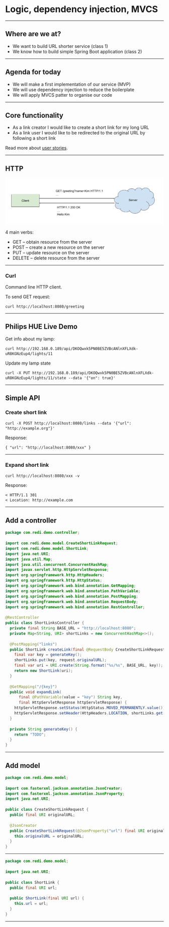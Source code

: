 # Logic, dependency injection, MVCS

----

## Where are we at?

* We want to build URL shorter service (class 1)
* We know how to build simple Spring Boot application (class 2)

----

## Agenda for today
* We will make a first implementation of our service (MVP)
* We will use dependency injection to reduce the boilerplate
* We will apply MVCS patter to organise our code

----

## Core functionality

* As a link creator I would like to create a short link for my long URL
* As a link user I would like to be redirected to the original URL by following a short link 

Read more about [user stories](https://en.wikipedia.org/wiki/User_story).

----

## HTTP

![](img/class3-http.png)

4 main verbs:
* GET – obtain resource from the server
* POST – create a new resource on the server
* PUT – update resource on the server
* DELETE – delete resource from the server

----

### Curl

Command line HTTP client.

To send GET request:
```
curl http://localhost:8080/greeting
```

----

## Philips HUE Live Demo

Get info about my lamp:
```
curl http://192.168.0.189/api/DKOQwxk5PN0BE5ZVBcANlnXFLXdk-uR8KGNzEup4/lights/11
```

Update my lamp state
```
curl -X PUT http://192.168.0.189/api/DKOQwxk5PN0BE5ZVBcANlnXFLXdk-uR8KGNzEup4/lights/11/state --data '{"on": true}'
```
---

## Simple API

### Create short link
```
curl -X POST http://localhost:8080/links --data '{"url": "http://example.org"}'
```

Response:
```
{ "url": "http://localhost:8080/xxx" }
```

----

### Expand short link
```
curl http://localhost:8080/xxx -v
```

Response:
```
< HTTP/1.1 301 
< Location: http://example.com
```

----

## Add a controller

```java
package com.redi.demo.controller;

import com.redi.demo.model.CreateShortLinkRequest;
import com.redi.demo.model.ShortLink;
import java.net.URI;
import java.util.Map;
import java.util.concurrent.ConcurrentHashMap;
import javax.servlet.http.HttpServletResponse;
import org.springframework.http.HttpHeaders;
import org.springframework.http.HttpStatus;
import org.springframework.web.bind.annotation.GetMapping;
import org.springframework.web.bind.annotation.PathVariable;
import org.springframework.web.bind.annotation.PostMapping;
import org.springframework.web.bind.annotation.RequestBody;
import org.springframework.web.bind.annotation.RestController;

@RestController
public class ShortLinksController {
  private final String BASE_URL = "http://localhost:8080";
  private Map<String, URI> shortLinks = new ConcurrentHashMap<>();

  @PostMapping("links")
  public ShortLink createLink(final @RequestBody CreateShortLinkRequest request) {
    final var key = generateKey();
    shortLinks.put(key, request.originalURL);
    final var uri = URI.create(String.format("%s/%s", BASE_URL, key));
    return new ShortLink(uri);
  }

  @GetMapping("/{key}")
  public void expandLink(
      final @PathVariable(value = "key") String key,
      final HttpServletResponse httpServletResponse) {
    httpServletResponse.setStatus(HttpStatus.MOVED_PERMANENTLY.value());
    httpServletResponse.setHeader(HttpHeaders.LOCATION, shortLinks.get(key).toString());
  }

  private String generateKey() {
    return "TODO";
  }
}
```

----

## Add model

```java
package com.redi.demo.model;

import com.fasterxml.jackson.annotation.JsonCreator;
import com.fasterxml.jackson.annotation.JsonProperty;
import java.net.URI;

public class CreateShortLinkRequest {
  public final URI originalURL;

  @JsonCreator
  public CreateShortLinkRequest(@JsonProperty("url") final URI originalURL) {
    this.originalURL = originalURL;
  }
}
```

----

```java
package com.redi.demo.model;

import java.net.URI;

public class ShortLink {
  public final URI url;

  public ShortLink(final URI url) {
    this.url = url;
  }
}
```

---